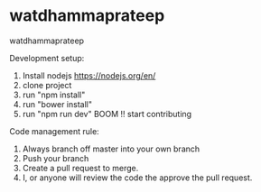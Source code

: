 # watdhammaprateep
watdhammaprateep

Development setup:
1.  Install nodejs https://nodejs.org/en/
2.  clone project
3.  run "npm install"
4.  run "bower install"
5.  run "npm run dev"
BOOM !!  start contributing

Code management rule:
1. Always branch off master into your own branch
2. Push your branch
3. Create a pull request to merge.
4. I, or anyone will review the code the approve the pull request.
